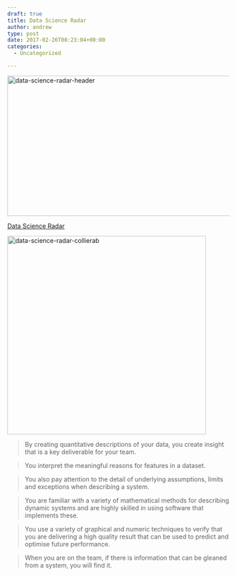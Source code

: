 ```yaml
---
draft: true
title: Data Science Radar
author: andrew
type: post
date: 2017-02-26T08:23:04+00:00
categories:
  - Uncategorized

---
```

[<img src="http://162.243.184.248/wp-content/uploads/2015/12/data-science-radar-header.png" alt="data-science-radar-header" width="1014" height="318" class="aligncenter size-full wp-image-3010" srcset="http://162.243.184.248/wp-content/uploads/2015/12/data-science-radar-header.png 1014w, http://162.243.184.248/wp-content/uploads/2015/12/data-science-radar-header-300x94.png 300w, http://162.243.184.248/wp-content/uploads/2015/12/data-science-radar-header-768x241.png 768w" sizes="(max-width: 709px) 85vw, (max-width: 909px) 67vw, (max-width: 1362px) 62vw, 840px" />][1]

[Data Science Radar][2]

[<img src="http://162.243.184.248/wp-content/uploads/2015/12/data-science-radar-collierab.png" alt="data-science-radar-collierab" width="450" height="450" class="aligncenter size-full wp-image-3008" srcset="http://162.243.184.248/wp-content/uploads/2015/12/data-science-radar-collierab.png 450w, http://162.243.184.248/wp-content/uploads/2015/12/data-science-radar-collierab-150x150.png 150w, http://162.243.184.248/wp-content/uploads/2015/12/data-science-radar-collierab-300x300.png 300w" sizes="(max-width: 450px) 85vw, 450px" />][3]

> By creating quantitative descriptions of your data, you create insight that is a key deliverable for your team.
  
> You interpret the meaningful reasons for features in a dataset.
  
> You also pay attention to the detail of underlying assumptions, limits and exceptions when describing a system.
  
> You are familiar with a variety of mathematical methods for describing dynamic systems and are highly skilled in using software that implements these.
  
> You use a variety of graphical and numeric techniques to verify that you are delivering a high quality result that can be used to predict and optimise future performance.
  
> When you are on the team, if there is information that can be gleaned from a system, you will find it.

 [1]: http://162.243.184.248/wp-content/uploads/2015/12/data-science-radar-header.png
 [2]: https://www.mango-solutions.com/radar/
 [3]: http://162.243.184.248/wp-content/uploads/2015/12/data-science-radar-collierab.png
